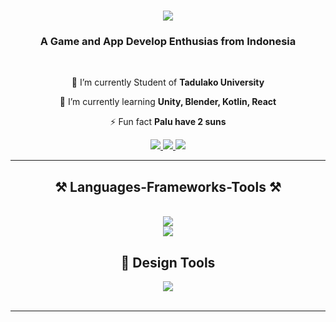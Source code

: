 

<h1 align="center">
    <img src="https://readme-typing-svg.herokuapp.com/?font=Righteous&size=35&center=true&vCenter=true&width=500&height=70&duration=4000&lines=Hi+There!+👋;+I'm+Muje!;" />
</h1>

<h3 align="center">A Game and App Develop Enthusias from Indonesia</h3>

<br/>
<div align="center">
 
 🔭 I’m currently Student of **Tadulako University**
 
 🌱 I’m currently learning **Unity, Blender, Kotlin, React**

⚡ Fun fact **Palu have 2 suns**

 </div>
 
<div align="center"> 
  <a href="mailto:ahmadmujahid343@gmail.com">
    <img src="https://img.shields.io/badge/Gmail-333333?style=for-the-badge&logo=gmail&logoColor=red" />
  </a>
  <a href="https://www.linkedin.com/in/amdmujahid/" target="_blank">
    <img src="https://img.shields.io/badge/LinkedIn-0077B5?style=for-the-badge&logo=linkedin&logoColor=white" target="_blank" />
  </a>
  <a href="-" target="_blank">
     <img src="https://img.shields.io/badge/Portfolio-FF5722?style=for-the-badge&logo=todoist&logoColor=white" target="_blank" /> <!-- sqlite, safari, google-chrome are other good icon options -->
  </a>
</div>

 <hr/>
 
<h2 align="center">⚒️ Languages-Frameworks-Tools ⚒️</h2>
<br/>
<div align="center">
    <img src="https://skillicons.dev/icons?i=react,html,css,vscode,github,figma,unity,unreal,godot,git" /><br>
    <img src="https://skillicons.dev/icons?i=python,javascript,typescript,flutter,firebase,c,cs,mysql" /><br>
</div>

<h2 align="center">📌 Design Tools </h2>

<div align="center">
    <img src="https://skillicons.dev/icons?i=figma,blender,ai,ae,pr" />
</div>

<br/>
<hr/>


